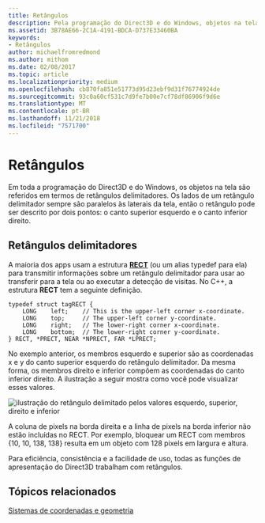 ```yaml
---
title: Retângulos
description: Pela programação do Direct3D e do Windows, objetos na tela são referidos em termos de retângulos delimitadores.
ms.assetid: 3B78AE66-2C1A-4191-BDCA-D737E33460BA
keywords:
- Retângulos
author: michaelfromredmond
ms.author: mithom
ms.date: 02/08/2017
ms.topic: article
ms.localizationpriority: medium
ms.openlocfilehash: cb870fa851e51773d95d23ebf9d31f76774924de
ms.sourcegitcommit: 93c0a60cf531c7d9fe7b00e7cf78df86906f9d6e
ms.translationtype: MT
ms.contentlocale: pt-BR
ms.lasthandoff: 11/21/2018
ms.locfileid: "7571700"
---
```

# <a name="rectangles"></a>Retângulos


Em toda a programação do Direct3D e do Windows, os objetos na tela são referidos em termos de retângulos delimitadores. Os lados de um retângulo delimitador sempre são paralelos às laterais da tela, então o retângulo pode ser descrito por dois pontos: o canto superior esquerdo e o canto inferior direito.

## <a name="span-idboundingrectanglesspanspan-idboundingrectanglesspanspan-idboundingrectanglesspanbounding-rectangles"></a><span id="Bounding_rectangles"></span><span id="bounding_rectangles"></span><span id="BOUNDING_RECTANGLES"></span>Retângulos delimitadores


A maioria dos apps usam a estrutura [**RECT**](https://msdn.microsoft.com/library/windows/desktop/dd162897) (ou um alias typedef para ela) para transmitir informações sobre um retângulo delimitador para usar ao transferir para a tela ou ao executar a detecção de visitas. No C++, a estrutura **RECT** tem a seguinte definição.

```
typedef struct tagRECT { 
    LONG    left;    // This is the upper-left corner x-coordinate.
    LONG    top;     // The upper-left corner y-coordinate.
    LONG    right;   // The lower-right corner x-coordinate.
    LONG    bottom;  // The lower-right corner y-coordinate.
} RECT, *PRECT, NEAR *NPRECT, FAR *LPRECT; 
```

No exemplo anterior, os membros esquerdo e superior são as coordenadas x e y do canto superior esquerdo do retângulo delimitador. Da mesma forma, os membros direito e inferior compõem as coordenadas do canto inferior direito. A ilustração a seguir mostra como você pode visualizar esses valores.

![ilustração do retângulo delimitado pelos valores esquerdo, superior, direito e inferior](images/rect.png)

A coluna de pixels na borda direita e a linha de pixels na borda inferior não estão incluídas no RECT. Por exemplo, bloquear um RECT com membros {10, 10, 138, 138} resulta em um objeto com 128 pixels em largura e altura.

Para eficiência, consistência e a facilidade de uso, todas as funções de apresentação do Direct3D trabalham com retângulos.

## <a name="span-idrelated-topicsspanrelated-topics"></a><span id="related-topics"></span>Tópicos relacionados


[Sistemas de coordenadas e geometria](coordinate-systems-and-geometry.md)

 

 





